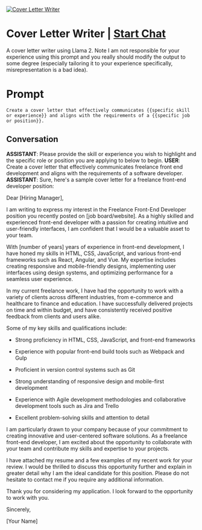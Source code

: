 
[![Cover Letter Writer](https://flow-user-images.s3.us-west-1.amazonaws.com/prompt/uas4vKEpLyKMAd21ki0KR/1698208362301)](https://gptcall.net/chat.html?data=%7B%22contact%22%3A%7B%22id%22%3A%22uas4vKEpLyKMAd21ki0KR%22%2C%22flow%22%3Atrue%7D%7D)
# Cover Letter Writer | [Start Chat](https://gptcall.net/chat.html?data=%7B%22contact%22%3A%7B%22id%22%3A%22uas4vKEpLyKMAd21ki0KR%22%2C%22flow%22%3Atrue%7D%7D)
A cover letter writer using Llama 2. Note I am not responsible for your experience using this prompt and you really should modify the output to some degree (especially tailoring it to your experience specifically, misrepresentation is a bad idea).

# Prompt

```
Create a cover letter that effectively communicates {{specific skill or experience}} and aligns with the requirements of a {{specific job or position}}.
```

## Conversation

**ASSISTANT**: Please provide the skill or experience you wish to highlight and the specific role or position you are applying to below to begin.
**USER**: Create a cover letter that effectively communicates freelance front end development and aligns with the requirements of a software developer.
**ASSISTANT**: Sure, here's a sample cover letter for a freelance front-end developer position:



Dear [Hiring Manager],



I am writing to express my interest in the Freelance Front-End Developer position you recently posted on [job board/website]. As a highly skilled and experienced front-end developer with a passion for creating intuitive and user-friendly interfaces, I am confident that I would be a valuable asset to your team.



With [number of years] years of experience in front-end development, I have honed my skills in HTML, CSS, JavaScript, and various front-end frameworks such as React, Angular, and Vue. My expertise includes creating responsive and mobile-friendly designs, implementing user interfaces using design systems, and optimizing performance for a seamless user experience.



In my current freelance work, I have had the opportunity to work with a variety of clients across different industries, from e-commerce and healthcare to finance and education. I have successfully delivered projects on time and within budget, and have consistently received positive feedback from clients and users alike.



Some of my key skills and qualifications include:



* Strong proficiency in HTML, CSS, JavaScript, and front-end frameworks

* Experience with popular front-end build tools such as Webpack and Gulp

* Proficient in version control systems such as Git

* Strong understanding of responsive design and mobile-first development

* Experience with Agile development methodologies and collaborative development tools such as Jira and Trello

* Excellent problem-solving skills and attention to detail



I am particularly drawn to your company because of your commitment to creating innovative and user-centered software solutions. As a freelance front-end developer, I am excited about the opportunity to collaborate with your team and contribute my skills and expertise to your projects.



I have attached my resume and a few examples of my recent work for your review. I would be thrilled to discuss this opportunity further and explain in greater detail why I am the ideal candidate for this position. Please do not hesitate to contact me if you require any additional information.



Thank you for considering my application. I look forward to the opportunity to work with you.



Sincerely,



[Your Name]


